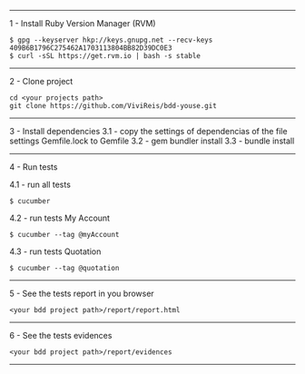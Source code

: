-----------------------
1 - Install Ruby Version Manager (RVM)

    $ gpg --keyserver hkp://keys.gnupg.net --recv-keys 409B6B1796C275462A1703113804BB82D39DC0E3
    $ curl -sSL https://get.rvm.io | bash -s stable

-----------------------
2 - Clone project

    cd <your projects path>
    git clone https://github.com/ViviReis/bdd-youse.git

-----------------------
3 - Install dependencies
3.1 - copy the settings of dependencias of the file settings Gemfile.lock to Gemfile
3.2 - gem bundler install
3.3 - bundle install

-----------------------
4 - Run tests

4.1 - run all tests

    $ cucumber

4.2 - run tests My Account

    $ cucumber --tag @myAccount
   
4.3 - run tests Quotation

    $ cucumber --tag @quotation
    
-----------------------
5 - See the tests report in you browser

    <your bdd project path>/report/report.html
-----------------------

6 - See the tests evidences

    <your bdd project path>/report/evidences
-----------------------
